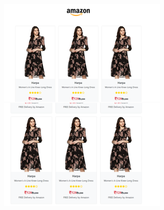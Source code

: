 ![img1](https://github.com/khssupriya/AngularAssignments/blob/componentNesting-amazon/screenshots/3_1.PNG)
![img2](https://github.com/khssupriya/AngularAssignments/blob/componentNesting-amazon/screenshots/3_2.PNG)